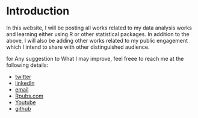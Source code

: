 # Introduction
In this website, I will be posting all works related to my data analysis works and learning either using R or other statistical packages. 
In addition to the above, I will also be adding other works related to my public engagement which I intend to share with other distinguished audience. 

for Any suggestion to What I may improve, feel freee to reach me at the following details:
* [twitter](https://twitter.com/BIRASAFABRICE)
* [linkedIn](https://www.linkedin.com/in/birasa-fabrice-566104b6/)
* [email](https://birasafab@gmail.com)
* [Rpubs.com](https://rpubs.com/birasafab)
* [Youtube](https://www.youtube.com/channel/UCkaDk6yajihpk7gOZVATkag)
* [github](github.com/birasafab)

